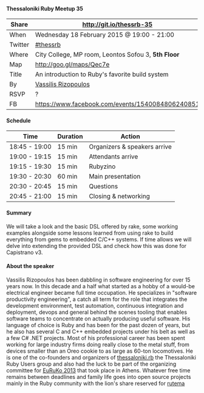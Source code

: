 #### Thessaloniki Ruby Meetup 35

Share   | http://git.io/thessrb-35
------- | ------------------------
When    | Wednesday 18 February 2015 @ 19:00 - 21:00
Twitter | [#thessrb](https://twitter.com/search?src=typd&q=%23thessrb)
Where   | City College, MP room, Leontos Sofou 3, **5th Floor**
Map     | http://goo.gl/maps/Qec7e
Title   | An introduction to Ruby's favorite build system
By      | [Vassilis Rizopoulos](https://github.com/damphyr)
RSVP    | ?
FB      | https://www.facebook.com/events/1540084806240851

#### Schedule

Time          | Duration | Action
------------- | -------- | -----------------------------
18:45 - 19:00 | 15 min   | Organizers & speakers arrive
19:00 - 19:15 | 15 min   | Attendants arrive
19:15 - 19:30 | 15 min   | Rubyzino
19:30 - 20:30 | 60 min   | Main presentation
20:30 - 20:45 | 15 min   | Questions
20:45 - 21:00 | 15 min   | Closing & networking

#### Summary

We will take a look and the basic DSL offered by rake, some working examples alongside some lessons learned from using rake to build everything from gems to embedded C/C++ systems. If time allows we will delve into extending the provided DSL and check how this was done for Capistrano v3.

#### About the speaker

Vassilis Rizopoulos has been dabbling in software engineering for over 15 years now. In this decade and a half what started as a hobby of a would-be electrical engineer became full time occupation. He specializes in "software productivity engineering", a catch all term for the role that integrates the development environment, test automation, continuous integration and deployment, devops and general behind the scenes tooling that enables software teams to concentrate on actually producing useful software. His language of choice is Ruby and has been for the past dozen of years, but he also has several C and C++ embedded projects under his belt as well as a few C# .NET projects. Most of his professional career has been spent working for large industry firms doing really close to the metal stuff, from devices smaller than an Oreo cookie to as large as 60-ton locomotives. He is one of the co-founders and organizers of [thessaloniki.rb](https://plus.google.com/u/0/b/117820512877082997368/117820512877082997368/posts) the Thessaloniki Ruby Users group and also had the luck to be part of the organizing committee for [EuRuKo 2013](http://euruko2013.org) that took place in Athens. Whatever free time remains between deadlines and family life goes into open source projects mainly in the Ruby community with the lion's share reserved for [rutema](http://github.com/damphyr/rutema)
